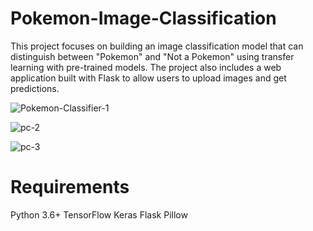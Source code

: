 # Pokemon-Image-Classification
 This project focuses on building an image classification model that can distinguish between "Pokemon" and "Not a Pokemon" using transfer learning with pre-trained models. The project also includes a web application built with Flask to allow users to upload images and get predictions.

![Pokemon-Classifier-1](https://github.com/jgromo/Pokemon-Image-Classification/assets/54650393/fbe70321-9d5a-40e1-ab9a-ef538e81c8c9)

![pc-2](https://github.com/jgromo/Pokemon-Image-Classification/assets/54650393/66b05f34-c77d-49c8-839b-3366e57bc7dc)

![pc-3](https://github.com/jgromo/Pokemon-Image-Classification/assets/54650393/325d7ff6-eff0-43fb-a63f-eba26514ac9f)

# Requirements

Python 3.6+
TensorFlow
Keras
Flask
Pillow
